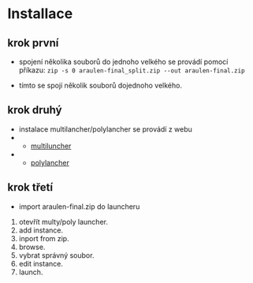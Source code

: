 # Installace

## krok první 

* spojení několika souborů do jednoho velkého se provádí pomocí příkazu:
  `zip -s 0 araulen-final_split.zip --out araulen-final.zip`

* tímto se spojí několik souborů dojednoho velkého. 

## krok druhý

* instalace multilancher/polylancher se provádí z webu 
* * [multiluncher](https://multimc.org/)
* * [polylancher](https://polymc.org/)

## krok třetí 

 * import araulen-final.zip do launcheru
1. otevřít multy/poly launcher.
2. add instance.
3. inport from zip.
4. browse.
5. vybrat správný soubor.
6. edit instance.
7. launch.

